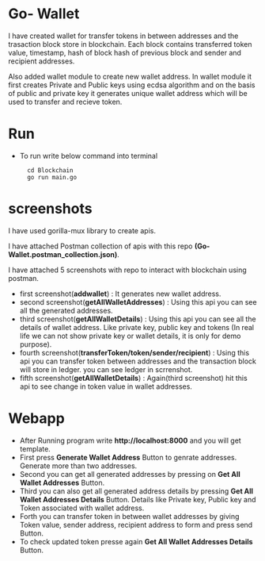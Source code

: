 # Go- Wallet

I have created wallet for transfer tokens in between addresses and the trasaction block store in blockchain. Each block contains transferred token value, timestamp, hash of block hash of previous block and sender and recipient addresses. 

Also added wallet module to create new wallet address. In wallet module it first creates Private and Public keys using ecdsa algorithm and on the basis of public and private key it generates unique wallet address which will be used to transfer and recieve token.

# Run
- To run write below command into terminal
   
        cd Blockchain
        go run main.go

# screenshots

I have used gorilla-mux library to create apis.

I have attached Postman collection of apis with this repo **(Go-Wallet.postman_collection.json)**.

I have attached 5 screenshots with repo to interact with blockchain using postman.

- first screenshot(**addwallet**) : It generates new wallet address.
- second screenshot(**getAllWalletAddresses**) : Using this api you can see all the generated addresses.
- third screenshot(**getAllWalletDetails**) : Using this api you can see all the details of wallet address. Like private key, public key and tokens (In real life we can not show private key or wallet details, it is only for demo purpose).
- fourth screenshot(**transferToken/token/sender/recipient**) : Using this api you can transfer token between addresses and the transaction block will store in ledger. you can see ledger in scrrenshot.
- fifth screenshot(**getAllWalletDetails**) : Again(third screenshot) hit this api to see change in token value in wallet addresses. 

# Webapp

- After Running program write **http://localhost:8000** and you will get template.
- First press **Generate Wallet Address** Button to genrate addresses. Generate more than two addresses.
- Second you can get all generated addresses by pressing on **Get All Wallet Addresses** Button.
- Third you can also get all generated address details by pressing **Get All Wallet Addresses Details** Button. Details like Private key, Public key and Token associated with wallet address.
- Forth you can transfer token in between wallet addresses by giving Token value, sender address, recipient address to form and press send Button.
- To check updated token presse again **Get All Wallet Addresses Details** Button.



